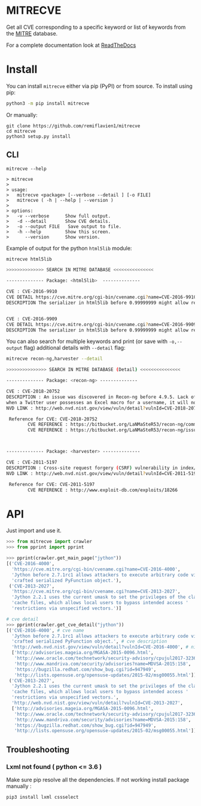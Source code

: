 # MITRECVE  

Get all CVE corresponding to a specific keyword or list of keywords from the [MITRE](https://cve.mitre.org/) database.

For a complete documentation look at [ReadTheDocs](https://mitrecve.readthedocs.io/en/latest/)


# Install

You can install ```mitrecve``` either via pip (PyPI) or from source.
To install using pip:
```bash
python3 -m pip install mitrecve
```
Or manually:
```
git clone https://github.com/remiflavien1/mitrecve
cd mitrecve
python3 setup.py install
```

## CLI
```
mitrecve --help 

> mitrecve
> 
> usage:
>   mitrecve <package> [--verbose --detail ] [-o FILE]
>   mitrecve ( -h | --help | --version )
> 
> options:
>   -v --verbose      Show full output.
>   -d --detail       Show CVE details.
>   -o --output FILE   Save output to file.
>   -h --help         Show this screen.
>      --version      Show version.
```

Example of output for the python ```html5lib``` module:

```sh
mitrecve html5lib
```

```sh
>>>>>>>>>>>>>> SEARCH IN MITRE DATABASE <<<<<<<<<<<<<<<

-------------- Package: <html5lib>  --------------

CVE : CVE-2016-9910
CVE DETAIL https://cve.mitre.org/cgi-bin/cvename.cgi?name=CVE-2016-9910
DESCRIPTION The serializer in html5lib before 0.99999999 might allow remote attackers to conduct cross-site scripting (XSS) attacks by leveraging mishandling of special characters in attribute values, a different vulnerability than CVE-2016-9909.


CVE : CVE-2016-9909
CVE DETAIL https://cve.mitre.org/cgi-bin/cvename.cgi?name=CVE-2016-9909
DESCRIPTION The serializer in html5lib before 0.99999999 might allow remote attackers to conduct cross-site scripting (XSS) attacks by leveraging mishandling of the < (less than) character in attribute values.
```

You can also search for multiple keywords and print (or save with ```-o,--output``` flag) additional details with  ```--detail``` flag: 
```sh
mitrecve recon-ng,harvester --detail
```

```sh
>>>>>>>>>>>>>>> SEARCH IN MITRE DATABASE (Detail) <<<<<<<<<<<<<<<

-------------- Package: <recon-ng> --------------

CVE : CVE-2018-20752
DESCRIPTION : An issue was discovered in Recon-ng before 4.9.5. Lack of validation in the modules/reporting/csv.py file allows CSV injection. More specifically, 
when a Twitter user possesses an Excel macro for a username, it will not be properly sanitized when exported to a CSV file. This can result in remote code execution for the attacker.
NVD LINK : http://web.nvd.nist.gov/view/vuln/detail?vulnId=CVE-2018-20752

 Reference for CVE: CVE-2018-20752
        CVE REFERENCE : https://bitbucket.org/LaNMaSteR53/recon-ng/commits/41e96fd58891439974fb0c920b349f8926c71d4c#chg-modules/reporting/csv.py
        CVE REFERENCE : https://bitbucket.org/LaNMaSteR53/recon-ng/issues/285/csv-injection-vulnerability-identified-in



-------------- Package: <harvester> --------------

CVE : CVE-2011-5197
DESCRIPTION : Cross-site request forgery (CSRF) vulnerability in index/manager/fileUpload in Public Knowledge Project Open Harvester Systems 2.3.1 and earlier allows remote attackers to hijack the authentication of administrators for requests that upload PHP files.
NVD LINK : http://web.nvd.nist.gov/view/vuln/detail?vulnId=CVE-2011-5197

 Reference for CVE: CVE-2011-5197
        CVE REFERENCE : http://www.exploit-db.com/exploits/18266
```

# API
Just import and use it.

```python
>>> from mitrecve import crawler
>>> from pprint import pprint

>>> pprint(crawler.get_main_page("jython"))
[('CVE-2016-4000',
  'https://cve.mitre.org/cgi-bin/cvename.cgi?name=CVE-2016-4000',
  'Jython before 2.7.1rc1 allows attackers to execute arbitrary code via a '
  'crafted serialized PyFunction object.'),
 ('CVE-2013-2027',
  'https://cve.mitre.org/cgi-bin/cvename.cgi?name=CVE-2013-2027',
  'Jython 2.2.1 uses the current umask to set the privileges of the class '
  'cache files, which allows local users to bypass intended access '
  'restrictions via unspecified vectors.')]

# cve detail
>>> pprint(crawler.get_cve_detail("jython"))
[('CVE-2016-4000', # cve name
  'Jython before 2.7.1rc1 allows attackers to execute arbitrary code via a '
  'crafted serialized PyFunction object.', # cve description
  'http://web.nvd.nist.gov/view/vuln/detail?vulnId=CVE-2016-4000', # nist detail
  ['http://advisories.mageia.org/MGASA-2015-0096.html',
   'http://www.oracle.com/technetwork/security-advisory/cpujul2017-3236622.html',
   'http://www.mandriva.com/security/advisories?name=MDVSA-2015:158',
   'https://bugzilla.redhat.com/show_bug.cgi?id=947949',
   'http://lists.opensuse.org/opensuse-updates/2015-02/msg00055.html']), # cve reference list
 ('CVE-2013-2027',
  'Jython 2.2.1 uses the current umask to set the privileges of the class '
  'cache files, which allows local users to bypass intended access '
  'restrictions via unspecified vectors.',
  'http://web.nvd.nist.gov/view/vuln/detail?vulnId=CVE-2013-2027',
  ['http://advisories.mageia.org/MGASA-2015-0096.html',
   'http://www.oracle.com/technetwork/security-advisory/cpujul2017-3236622.html',
   'http://www.mandriva.com/security/advisories?name=MDVSA-2015:158',
   'https://bugzilla.redhat.com/show_bug.cgi?id=947949',
   'http://lists.opensuse.org/opensuse-updates/2015-02/msg00055.html'])]

```

## Troubleshooting 

### Lxml not found ( python <= 3.6 )

Make sure pip resolve all the dependencies. If not working install package manually : 
```sh 
pip3 install lxml cssselect
```
